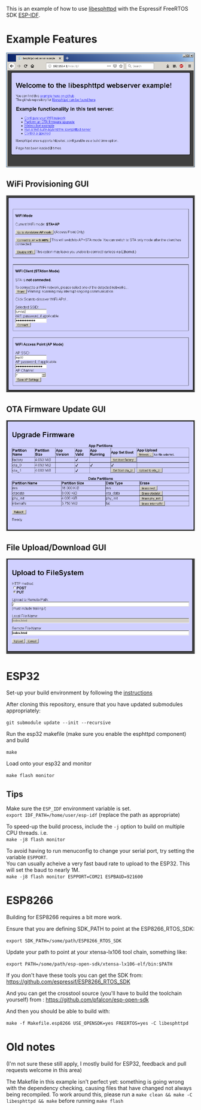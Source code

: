 This is an example of how to use [libesphttpd](https://github.com/chmorgan/libesphttpd) with the Espressif FreeRTOS SDK [ESP-IDF](https://github.com/espressif/esp-idf).

# Example Features
![WiFi GUI](doc/index_GUI.png)

## WiFi Provisioning GUI
![WiFi GUI](doc/WiFi_GUI.png)
## OTA Firmware Update GUI
![WiFi GUI](doc/OTA_GUI.png)
## File Upload/Download GUI
![WiFi GUI](doc/VFS_GUI.png)

# ESP32

Set-up your build environment by following the [instructions](https://docs.espressif.com/projects/esp-idf/en/latest/get-started/index.html)

After cloning this repository, ensure that you have updated submodules appropriately:

```git submodule update --init --recursive```

Run the esp32 makefile (make sure you enable the esphttpd component) and build

```make```

Load onto your esp32 and monitor

```make flash monitor```

## Tips
Make sure the ```ESP_IDF``` environment variable is set.   
``` export IDF_PATH=/home/user/esp-idf ``` (replace the path as appropriate)

To speed-up the build process, include the ```-j``` option to build on multiple CPU threads.  i.e.  
```make -j8 flash monitor```

To avoid having to run menuconfig to change your serial port, try setting the variable ```ESPPORT```.  
You can usually acheive a very fast baud rate to upload to the ESP32.  This will set the baud to nearly 1M.  
```make -j8 flash monitor ESPPORT=COM21 ESPBAUD=921600```

# ESP8266

Building for ESP8266 requires a bit more work.

Ensure that you are defining SDK_PATH to point at the ESP8266_RTOS_SDK:

```export SDK_PATH=/some/path/ESP8266_RTOS_SDK```

Update your path to point at your xtensa-lx106 tool chain, something like:

```export PATH=/some/path/esp-open-sdk/xtensa-lx106-elf/bin:$PATH```

If you don't have these tools you can get the SDK from:
https://github.com/espressif/ESP8266_RTOS_SDK

And you can get the crosstool source (you'll have to build the toolchain yourself) from :
https://github.com/pfalcon/esp-open-sdk

And then you should be able to build with:

```make -f Makefile.esp8266 USE_OPENSDK=yes FREERTOS=yes -C libesphttpd```

# Old notes

(I'm not sure these still apply, I mostly build for ESP32, feedback and pull requests welcome in this area)

The Makefile in this example isn't perfect yet: something is going wrong with the dependency
checking, causing files that have changed not always being recompiled. To work around this,
please run a
```make clean && make -C libesphttpd && make```
before running
```make flash```

